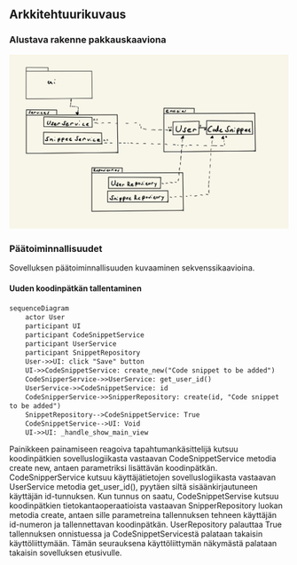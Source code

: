 ## Arkkitehtuurikuvaus

### Alustava rakenne pakkauskaaviona
![Pakkauskaavio](./kuvat/alustava_pakkauskaavio.jpg)

### Päätoiminnallisuudet

Sovelluksen päätoiminnallisuuden kuvaaminen sekvenssikaavioina.

#### Uuden koodinpätkän tallentaminen

```mermaid
sequenceDiagram
    actor User
    participant UI
    participant CodeSnippetService
    participant UserService
    participant SnippetRepository
    User->>UI: click "Save" button
    UI->>CodeSnippetService: create_new("Code snippet to be added")
    CodeSnipperService->>UserService: get_user_id()
    UserService->>CodeSnippetService: id
    CodeSnipperService->>SnipperRepository: create(id, "Code snippet to be added")
    SnippetRepository-->CodeSnippetService: True
    CodeSnippetService-->UI: Void
    UI->>UI: _handle_show_main_view
```

Painikkeen painamiseen reagoiva tapahtumankäsittelijä kutsuu koodinpätkien sovelluslogiikasta vastaavan CodeSnippetService metodia create new, antaen parametriksi lisättävän koodinpätkän. CodeSnipperService kutsuu käyttäjätietojen sovelluslogiikasta vastaavan UserService metodia get_user_id(), pyytäen siltä sisäänkirjautuneen käyttäjän id-tunnuksen. Kun tunnus on saatu, CodeSnippetServise kutsuu koodinpätkien tietokantaoperaatioista vastaavan SnipperRepository luokan metodia create, antaen sille parametreina tallennuksen tehneen käyttäjän id-numeron ja tallennettavan koodinpätkän. UserRepository palauttaa True tallennuksen onnistuessa ja CodeSnippetServicestä palataan takaisin käyttöliittymään. Tämän seurauksena käyttöliittymän näkymästä palataan takaisin sovelluksen etusivulle.